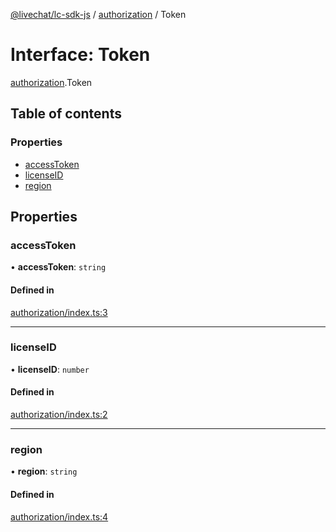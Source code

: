 [@livechat/lc-sdk-js](../README.md) / [authorization](../modules/authorization.md) / Token

# Interface: Token

[authorization](../modules/authorization.md).Token

## Table of contents

### Properties

- [accessToken](authorization.Token.md#accesstoken)
- [licenseID](authorization.Token.md#licenseid)
- [region](authorization.Token.md#region)

## Properties

### accessToken

• **accessToken**: `string`

#### Defined in

[authorization/index.ts:3](https://github.com/livechat/lc-sdk-js/blob/7431f2f/src/authorization/index.ts#L3)

___

### licenseID

• **licenseID**: `number`

#### Defined in

[authorization/index.ts:2](https://github.com/livechat/lc-sdk-js/blob/7431f2f/src/authorization/index.ts#L2)

___

### region

• **region**: `string`

#### Defined in

[authorization/index.ts:4](https://github.com/livechat/lc-sdk-js/blob/7431f2f/src/authorization/index.ts#L4)
